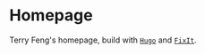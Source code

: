 # Homepage

Terry Feng's homepage, build with [`Hugo`](https://gohugo.io/) and [`FixIt`](https://fixit.lruihao.cn/).
